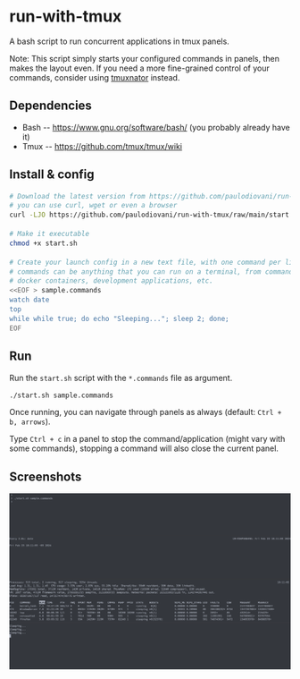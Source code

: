 # run-with-tmux

A bash script to run concurrent applications in tmux panels.

Note: This script simply starts your configured commands in panels, then makes the layout even.
  If you need a more fine-grained control of your commands, consider using [tmuxnator] instead.

[tmuxnator]: https://github.com/tmuxinator/tmuxinator

## Dependencies

- Bash -- https://www.gnu.org/software/bash/ (you probably already have it)
- Tmux -- https://github.com/tmux/tmux/wiki

## Install & config

```bash
# Download the latest version from https://github.com/paulodiovani/run-with-tmux/raw/main/start.sh
# you can use curl, wget or even a browser
curl -LJO https://github.com/paulodiovani/run-with-tmux/raw/main/start.sh

# Make it executable
chmod +x start.sh

# Create your launch config in a new text file, with one command per line,
# commands can be anything that you can run on a terminal, from command line tools,
# docker containers, development applications, etc.
<<EOF > sample.commands
watch date
top
while while true; do echo "Sleeping..."; sleep 2; done;
EOF
```

## Run

Run the `start.sh` script with the `*.commands` file as argument.

```bash
./start.sh sample.commands
```

Once running, you can navigate through panels as always (default: `Ctrl + b, arrows`).

Type `Ctrl + c` in a panel to stop the command/application (might vary with some commands),
    stopping a command will also close the current panel.

## Screenshots

![screnshot](./media/screenshot.png)

